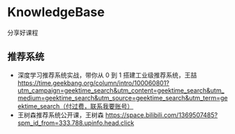 # KnowledgeBase
分享好课程

## 推荐系统
- 深度学习推荐系统实战，带你从 0 到 1 搭建工业级推荐系统，王喆 </br>
  https://time.geekbang.org/column/intro/100060801?utm_campaign=geektime_search&utm_content=geektime_search&utm_medium=geektime_search&utm_source=geektime_search&utm_term=geektime_search（付过费，联系我要账号）
- 王树森推荐系统公开课，王树森
  https://space.bilibili.com/1369507485?spm_id_from=333.788.upinfo.head.click
